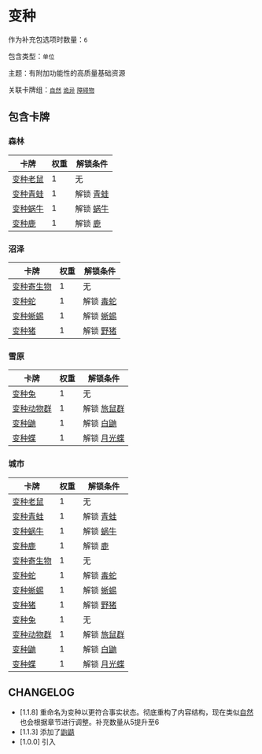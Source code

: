 # 变种

作为补充包选项时数量：`6`

包含类型：`单位`

主题：有附加功能性的高质量基础资源

关联卡牌组：[`自然`](自然.md) [`诡异`](诡异.md) [`障碍物`](障碍物.md)

## 包含卡牌

### 森林

卡牌 | 权重 | 解锁条件
--- | --- | ---
[变种老鼠](变种老鼠.md) | 1 | 无
[变种青蛙](变种青蛙.md) | 1 | 解锁 [青蛙](../卡牌/青蛙.md)
[变种蜗牛](变种蜗牛.md) | 1 | 解锁 [蜗牛](../卡牌/蜗牛.md)
[变种鹿](变种鹿.md) | 1 | 解锁 [鹿](../卡牌/鹿.md)

### 沼泽

卡牌 | 权重 | 解锁条件
--- | --- | ---
[变种寄生物](变种寄生物.md) | 1 | 无
[变种蛇](变种毒蛇.md) | 1 | 解锁 [毒蛇](../卡牌/毒蛇.md)
[变种蜥蜴](变种蜥蜴.md) | 1 | 解锁 [蜥蜴](../卡牌/蜥蜴.md)
[变种猪](变种猪.md) | 1 | 解锁 [野猪](../卡牌/野猪.md)

### 雪原

卡牌 | 权重 | 解锁条件
--- | --- | ---
[变种兔](变种兔.md) | 1 | 无
[变种动物群](变种动物群.md) | 1 | 解锁 [旅鼠群](../卡牌组/旅鼠群.md)
[变种鼬](变种鼬.md) | 1 | 解锁 [白鼬](../卡牌/白鼬.md)
[变种蝶](变种蝶.md) | 1 | 解锁 [月光蝶](../卡牌/月光蝶.md)

### 城市

卡牌 | 权重 | 解锁条件
--- | --- | ---
[变种老鼠](变种老鼠.md) | 1 | 无
[变种青蛙](变种青蛙.md) | 1 | 解锁 [青蛙](../卡牌/青蛙.md)
[变种蜗牛](变种蜗牛.md) | 1 | 解锁 [蜗牛](../卡牌/蜗牛.md)
[变种鹿](变种鹿.md) | 1 | 解锁 [鹿](../卡牌/鹿.md)
[变种寄生物](变种寄生物.md) | 1 | 无
[变种蛇](变种毒蛇.md) | 1 | 解锁 [毒蛇](../卡牌/毒蛇.md)
[变种蜥蜴](变种蜥蜴.md) | 1 | 解锁 [蜥蜴](../卡牌/蜥蜴.md)
[变种猪](变种猪.md) | 1 | 解锁 [野猪](../卡牌/野猪.md)
[变种兔](变种兔.md) | 1 | 无
[变种动物群](变种动物群.md) | 1 | 解锁 [旅鼠群](../卡牌组/旅鼠群.md)
[变种鼬](变种鼬.md) | 1 | 解锁 [白鼬](../卡牌/白鼬.md)
[变种蝶](变种蝶.md) | 1 | 解锁 [月光蝶](../卡牌/月光蝶.md)

## CHANGELOG

- [1.1.8] 重命名为变种以更符合事实状态。彻底重构了内容结构，现在类似[自然](../卡牌组/自然.md)也会根据章节进行调整。补充数量从5提升至6
- [1.1.3] 添加了[鼩鼱](../卡牌/鼩鼱.md)
- [1.0.0] 引入
